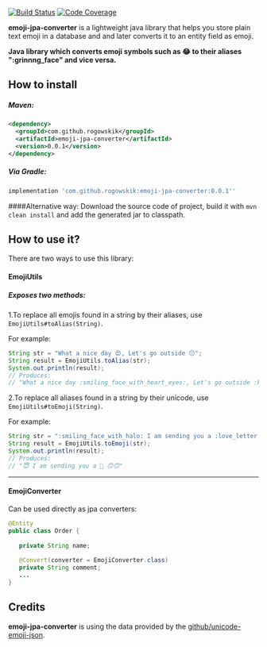 [![Build Status](https://travis-ci.com/kamilrogowski/emoji-jpa-converter.svg?branch=master)](https://travis-ci.com/kamilrogowski/emoji-jpa-converter)
[![Code Coverage](https://codecov.io/gh/kamilrogowski/emoji-jpa-converter/branch/master/graph/badge.svg)](https://codecov.io/gh/kamilrogowski/emoji-jpa-converter)

**emoji-jpa-converter** is a lightweight java library that helps you store plain text emoji in a database and and later converts it to an entity field as emoji.

__Java library which converts emoji symbols such as 😂 to their aliases ":grinnng_face" and vice versa.__


## How to install

##### Maven:

```xml
<dependency>
  <groupId>com.github.rogowskik</groupId>
  <artifactId>emoji-jpa-converter</artifactId>
  <version>0.0.1</version>
</dependency>
```

##### Via Gradle:

```gradle
implementation 'com.github.rogowskik:emoji-jpa-converter:0.0.1''
```

####Alternative way:
Download the source code of project, build it with `mvn clean install` and add the generated jar to classpath.


## How to use it?

There are two ways to use this library:

#### EmojiUtils

##### Exposes two methods:

1.To replace all emojis found in a string by their aliases, use `EmojiUtils#toAlias(String)`.

For example:

```java
String str = "What a nice day 😍, Let's go outside 😗";
String result = EmojiUtils.toAlias(str);
System.out.println(result);
// Produces:
// "What a nice day :smiling_face_with_heart_eyes:, Let's go outside :kissing_face:"
```

2.To replace all aliases found in a string by their unicode, use `EmojiUtils#toEmoji(String)`.

For example:

```java
String str = ":smiling_face_with_halo: I am sending you a :love_letter: :upside_down_face::upside_down_face:";
String result = EmojiUtils.toEmoji(str);
System.out.println(result);
// Produces:
// "😇 I am sending you a 💌 🙃🙃"
```

________
#### EmojiConverter

Can be used directly as jpa converters:


```java
@Entity
public class Order {
    
   private String name;
   
   @Convert(converter = EmojiConverter.class)
   private String comment;
   ...
}
```


## Credits

**emoji-jpa-converter** is using the data provided by the [github/unicode-emoji-json](https://github.com/muan/unicode-emoji-json).
